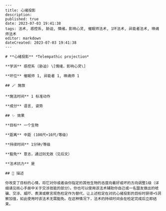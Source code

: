 
    ---
    title: 心绪投影
    description: 
    published: true
    date: 2023-07-03 19:41:38
    tags: 法术, 惑控系, 胁迫, 情绪，影响心灵, 催眠师法术, 1环法术, 异能者法术, 唤魂师法术
    editor: markdown
    dateCreated: 2023-07-03 19:41:38
    ---

    # **心绪投影** *Telempathic projection*

    **学派** 惑控系 (胁迫) \[情绪，影响心灵\] 

    **环位** 催眠师 1, 异能者 1, 唤魂师 1

    ## 🪄 施放

    **施法时间** 1 标准动作

    **成分** 语言, 姿势

    ## ✨ 效果 

    **目标** 一个生物 

    **距离** 中距 (100尺+10尺/等级)  

    **持续时间** 1分钟/等级 

    **豁免** 意志，通过则无效（见后文）

    **法术抗力** 是

    ## 📖 描述

    你改变了目标的心情，将它对你或者由你指定的其他生物的态度向着好或坏的方向调整1级（详细请见核心手册中关于交涉技能的部分）。你也可以使用该法术辅助你自己或一名盟友做出的唬骗、交涉、威吓、表演或察言观色检定作为替代，让上述检定在对抗心绪投影的目标时获得+5洞察加值，如此使用时该法术无需豁免。在这种情况下，法术的持续时间会在检定完成后立即结束。
    
